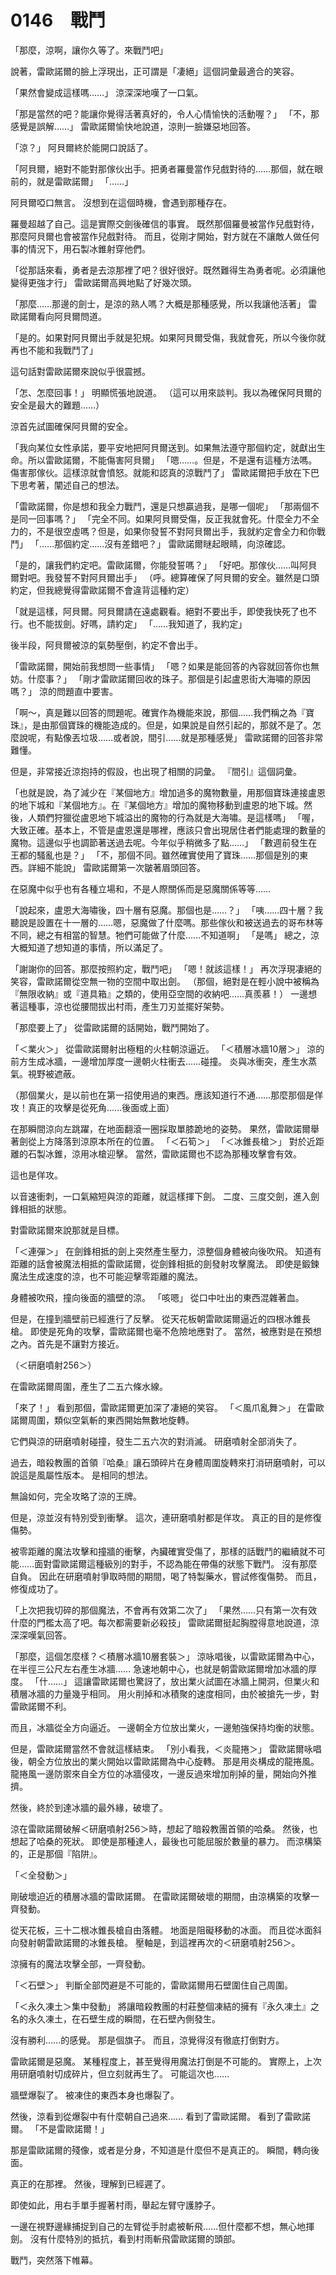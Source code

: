 # 0146　戰鬥

「那麼，涼啊，讓你久等了。來戰鬥吧」

說著，雷歐諾爾的臉上浮現出，正可謂是「凄絕」這個詞彙最適合的笑容。

「果然會變成這樣嗎……」
涼深深地嘆了一口氣。

「那是當然的吧？能讓你覺得活著真好的，令人心情愉快的活動喔？」
「不，那感覺是誤解……」
雷歐諾爾愉快地說道，涼則一臉嫌惡地回答。

「涼？」
阿貝爾終於能開口說話了。

「阿貝爾，絕對不能對那傢伙出手。把勇者羅曼當作兒戲對待的……那個，就在眼前的，就是雷歐諾爾」
「……」

阿貝爾啞口無言。
沒想到在這個時機，會遇到那種存在。

羅曼超越了自己。這是實際交劍後確信的事實。
既然那個羅曼被當作兒戲對待，那麼阿貝爾也會被當作兒戲對待。
而且，從剛才開始，對方就在不讓敵人做任何事的情況下，用石製冰錐射穿他們。

「從那話來看，勇者是去涼那裡了吧？很好很好。既然難得生為勇者呢。必須讓他變得更強才行」
雷歐諾爾高興地點了好幾次頭。

「那麼……那邊的劍士，是涼的熟人嗎？大概是那種感覺，所以我讓他活著」
雷歐諾爾看向阿貝爾問道。

「是的。如果對阿貝爾出手就是犯規。如果阿貝爾受傷，我就會死，所以今後你就再也不能和我戰鬥了」

這句話對雷歐諾爾來說似乎很震撼。

「怎、怎麼回事！」
明顯慌張地說道。
（這可以用來談判。我以為確保阿貝爾的安全是最大的難題……）

涼首先試圖確保阿貝爾的安全。

「我向某位女性承諾，要平安地把阿貝爾送到。如果無法遵守那個約定，就獻出生命。所以雷歐諾爾，不能傷害阿貝爾」
「嗯……。但是，不是還有這種方法嗎。傷害那傢伙。這樣涼就會憤怒。就能和認真的涼戰鬥了」
雷歐諾爾把手放在下巴下思考著，闡述自己的想法。

「雷歐諾爾，你是想和我全力戰鬥，還是只想贏過我，是哪一個呢」
「那兩個不是同一回事嗎？」
「完全不同。如果阿貝爾受傷，反正我就會死。什麼全力不全力的，不是很空虛嗎？但是，如果你發誓不對阿貝爾出手，我就約定會全力和你戰鬥」
「……那個約定……沒有差錯吧？」
雷歐諾爾瞇起眼睛，向涼確認。

「是的，讓我們約定吧。雷歐諾爾，你能發誓嗎？」
「好吧。那傢伙……叫阿貝爾對吧。我發誓不對阿貝爾出手」
（呼。總算確保了阿貝爾的安全。雖然是口頭約定，但我總覺得雷歐諾爾不會違背這種約定）

「就是這樣，阿貝爾。阿貝爾請在遠處觀看。絕對不要出手，即使我快死了也不行。也不能拔劍。好嗎，請約定」
「……我知道了，我約定」

後半段，阿貝爾被涼的氣勢壓倒，約定不會出手。

「雷歐諾爾，開始前我想問一些事情」
「嗯？如果是能回答的內容就回答你也無妨。什麼事？」
「剛才雷歐諾爾回收的珠子。那個是引起盧恩街大海嘯的原因嗎？」
涼的問題直中要害。

「啊～，真是難以回答的問題呢。確實作為機能來說，那個……我們稱之為『寶珠』，是由那個寶珠的機能造成的。但是，如果說是自然引起的，那就不是了。怎麼說呢，有點像丟垃圾……或者說，間引……就是那種感覺」
雷歐諾爾的回答非常難懂。

但是，非常接近涼抱持的假設，也出現了相關的詞彙。
『間引』這個詞彙。

「也就是說，為了減少在『某個地方』增加過多的魔物數量，用那個寶珠連接盧恩的地下城和『某個地方』。在『某個地方』增加的魔物移動到盧恩的地下城。然後，人類們狩獵從盧恩地下城溢出的魔物的行為就是大海嘯。是這樣嗎」
「喔，大致正確。基本上，不管是盧恩還是哪裡，應該只會出現居住者們能處理的數量的魔物。這邊似乎也調節著送過去呢。今年似乎稍微多了點……」
「數週前發生在王都的騷亂也是？」
「不，那個不同。雖然確實使用了寶珠……那個是別的東西。詳細不能說」
雷歐諾爾第一次皺著眉頭回答。

在惡魔中似乎也有各種立場和，不是人際關係而是惡魔關係等等……

「說起來，盧恩大海嘯後，四十層有惡魔。那個也是……？」
「咦……四十層？我聽說是設置在十一層的……嗯，惡魔做了什麼嗎。那些傢伙和被送過去的哥布林等不同，總之有相當的智慧。牠們可能做了什麼……不知道啊」
「是嗎」
總之，涼大概知道了想知道的事情，所以滿足了。

「謝謝你的回答。那麼按照約定，戰鬥吧」
「嗯！就該這樣！」
再次浮現凄絕的笑容，雷歐諾爾從空無一物的空間中取出劍。
（那個，絕對是在輕小說中被稱為『無限收納』或『道具箱』之類的，使用亞空間的收納吧……真羨慕！）
一邊想著這種事，涼也從腰間拔出村雨，產生刀刃並擺好架勢。

「那麼要上了」
從雷歐諾爾的話開始，戰鬥開始了。

「＜業火＞」
從雷歐諾爾射出極粗的火柱朝涼逼近。
「＜積層冰牆10層＞」
涼的前方生成冰牆，一邊增加厚度一邊朝火柱衝去……碰撞。
炎與冰衝突，產生水蒸氣。視野被遮蔽。

（那個業火，是以前也在第一招使用過的東西。應該知道行不通……那麼那個是佯攻！真正的攻擊是從死角……後面或上面）

在那瞬間涼向左跳躍，在地面翻滾一圈採取單膝跪地的姿勢。
果然，雷歐諾爾舉著劍從上方降落到涼原本所在的位置。
「＜石筍＞」
「＜冰錐長槍＞」
對於近距離的石製冰錐，涼用冰槍迎擊。
當然，雷歐諾爾也不認為那種攻擊會有效。

這也是佯攻。

以音速衝刺，一口氣縮短與涼的距離，就這樣揮下劍。
二度、三度交劍，進入劍鋒相抵的狀態。

對雷歐諾爾來說那就是目標。

「＜連彈＞」
在劍鋒相抵的劍上突然產生壓力，涼整個身體被向後吹飛。
知道有距離的話會被魔法相抵的雷歐諾爾，從劍鋒相抵的劍發射攻擊魔法。
即使是鍛鍊魔法生成速度的涼，也不可能迎擊零距離的魔法。

身體被吹飛，撞向後面的牆壁的涼。
「咳嗯」
從口中吐出的東西混雜著血。

但是，在撞到牆壁前已經進行了反擊。
從天花板朝雷歐諾爾逼近的四根冰錐長槍。
即使是死角的攻擊，雷歐諾爾也毫不危險地應對了。
當然，被應對是在預想之內。首先是不讓對方接近。

（＜研磨噴射256＞）

在雷歐諾爾周圍，產生了二五六條水線。

「來了！」
看到那個，雷歐諾爾更加深了凄絕的笑容。
「＜風爪亂舞＞」
在雷歐諾爾周圍，類似空氣斬的東西開始無數地旋轉。

它們與涼的研磨噴射碰撞，發生二五六次的對消滅。
研磨噴射全部消失了。

過去，暗殺教團的首領『哈桑』讓石頭碎片在身體周圍旋轉來打消研磨噴射，可以說這是風屬性版本。
是相同的想法。

無論如何，完全攻略了涼的王牌。

但是，涼並沒有特別受到衝擊。
這次，連研磨噴射都是佯攻。
真正的目的是修復傷勢。

被零距離的魔法攻擊和撞牆的衝擊，內臟確實受傷了，那樣的話戰鬥的繼續就不可能……面對雷歐諾爾這種級別的對手，不認為能在帶傷的狀態下戰鬥。
沒有那麼自負。
因此在研磨噴射爭取時間的期間，喝了特製藥水，嘗試修復傷勢。
而且，修復成功了。

「上次把我切碎的那個魔法，不會再有效第二次了」
「果然……只有第一次有效什麼的門檻太高了吧。每次都需要新必殺技」
雷歐諾爾挺起胸膛得意地說道，涼深深嘆氣回答。

「那麼，這個怎麼樣？＜積層冰牆10層套裝＞」
涼咏唱後，以雷歐諾爾為中心，在半徑三公尺左右產生冰牆……
急速地朝中心，也就是朝雷歐諾爾增加冰牆的厚度。
「什……」
這讓雷歐諾爾也驚訝了，放出業火試圖在冰牆上開洞，但業火和積層冰牆的力量幾乎相同。
用火削掉和冰積聚的速度相同，由於被搶先一步，對雷歐諾爾不利。

而且，冰牆從全方向逼近。
一邊朝全方位放出業火，一邊勉強保持均衡的狀態。

但是，雷歐諾爾當然不會就這樣結束。
「別小看我，＜炎龍捲＞」
雷歐諾爾咏唱後，朝全方位放出的業火開始以雷歐諾爾為中心旋轉。
那是用炎構成的龍捲風。
龍捲風一邊防禦來自全方位的冰牆侵攻，一邊反過來增加削掉的量，開始向外推擠。

然後，終於到達冰牆的最外緣，破壞了。

涼在雷歐諾爾破解＜研磨噴射256＞時，想起了暗殺教團首領的哈桑。
然後，也想起了哈桑的死狀。
即使是那種達人，最後也可能屈服於數量的暴力。
而涼構築的，正是那個『陷阱』。

「＜全發動＞」

剛破壞迫近的積層冰牆的雷歐諾爾。
在雷歐諾爾破壞的期間，由涼構築的攻擊一齊發動。

從天花板，三十二根冰錐長槍自由落體。
地面是阻礙移動的冰面。
而且從冰面斜向發射朝雷歐諾爾的冰錐長槍。
壓軸是，到這裡再次的＜研磨噴射256＞。

涼擁有的魔法攻擊全部，一齊發動。

「＜石壁＞」
判斷全部閃避是不可能的，雷歐諾爾用石壁圍住自己周圍。

「＜永久凍土＞集中發動」
將讓暗殺教團的村莊整個凍結的擁有『永久凍土』之名的永久凍土，在石壁生成的瞬間，在石壁內側發生。

沒有勝利……的感覺。
那是個旗子。
而且，涼覺得沒有徹底打倒對方。

雷歐諾爾是惡魔。
某種程度上，甚至覺得用魔法打倒是不可能的。
實際上，上次用研磨噴射切成碎片，但立刻就再生了。
可能這次也……

牆壁爆裂了。
被凍住的東西本身也爆裂了。

然後，涼看到從爆裂中有什麼朝自己過來……
看到了雷歐諾爾。
看到了雷歐諾爾。
「不是雷歐諾爾！」

那是雷歐諾爾的殘像，或者是分身，不知道是什麼但不是真正的。
瞬間，轉向後面。

真正的在那裡。
然後，理解到已經遲了。

即使如此，用右手單手握著村雨，舉起左臂守護脖子。

一邊在視野邊緣捕捉到自己的左臂從手肘處被斬飛……但什麼都不想，無心地揮劍。
沒有什麼特別的抵抗，看到村雨斬飛雷歐諾爾的頭部。

戰鬥，突然落下帷幕。